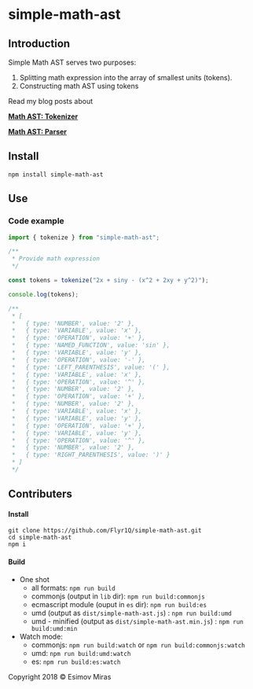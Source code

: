 # simple-math-ast

## Introduction

Simple Math AST serves two purposes:

1. Splitting math expression into the array of smallest units (tokens).
2. Constructing math AST using tokens

Read my blog posts about

**[Math AST: Tokenizer](https://esimovmiras.com/articles/math-ast-tokenizer)**

**[Math AST: Parser](https://esimovmiras.com/articles/math-ast-parser)**

## Install

```shell
npm install simple-math-ast
```

## Use

### Code example

```js
import { tokenize } from "simple-math-ast";

/**
 * Provide math expression
 */

const tokens = tokenize("2x + siny - (x^2 + 2xy + y^2)");

console.log(tokens);

/**
 * [
 *   { type: 'NUMBER', value: '2' },
 *   { type: 'VARIABLE', value: 'x' },
 *   { type: 'OPERATION', value: '+' },
 *   { type: 'NAMED_FUNCTION', value: 'sin' },
 *   { type: 'VARIABLE', value: 'y' },
 *   { type: 'OPERATION', value: '-' },
 *   { type: 'LEFT_PARENTHESIS', value: '(' },
 *   { type: 'VARIABLE', value: 'x' },
 *   { type: 'OPERATION', value: '^' },
 *   { type: 'NUMBER', value: '2' },
 *   { type: 'OPERATION', value: '+' },
 *   { type: 'NUMBER', value: '2' },
 *   { type: 'VARIABLE', value: 'x' },
 *   { type: 'VARIABLE', value: 'y' },
 *   { type: 'OPERATION', value: '+' },
 *   { type: 'VARIABLE', value: 'y' },
 *   { type: 'OPERATION', value: '^' },
 *   { type: 'NUMBER', value: '2' },
 *   { type: 'RIGHT_PARENTHESIS', value: ')' }
 * ]
 */
```

## Contributers

#### Install

```shell
git clone https://github.com/Flyr1Q/simple-math-ast.git
cd simple-math-ast
npm i
```

#### Build

* One shot
  * all formats: `npm run build`
  * commonjs (output in `lib` dir): `npm run build:commonjs`
  * ecmascript module (ouput in `es` dir): `npm run build:es`
  * umd (output as `dist/simple-math-ast.js`) : `npm run build:umd`
  * umd - minified (output as `dist/simple-math-ast.min.js`) : `npm run build:umd:min`
* Watch mode:
  * commonjs: `npm run build:watch` or `npm run build:commonjs:watch`
  * umd: `npm run build:umd:watch`
  * es: `npm run build:es:watch`

Copyright 2018 © Esimov Miras
